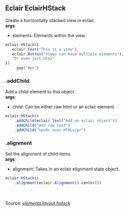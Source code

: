 ## Eclair EclairHStack
Create a horizontally stacked view in eclair.
<br/>**args**:
- elements: Elements within the view.
```javascript
eclair.HStack([
   eclair.Text("This is a view"),
   eclair.Button("Views can have multiple elements"),
   "Or even just html"
])
    .gap("8px")
```
### .addChild
Add a child element to this object.
<br/>**args**:
- child: Can be either raw html or an eclair element. 
```javascript
eclair.HStack()
    .addChild(eclair.Text("Add an eclair object"))
    .addChild("Add raw text")
    .addChild("<p>Or even HTML</p>")
```
### .alignment
Set the alignment of child items.
<br/>**args**:
- alignment: Takes in an eclair elignment state object.
```javascript
eclair.HStack()
    .alignment(eclair.Alignment().center())
```

<br/><br/>Source: [_elements.layout.hstack_](https://github.com/SamGarlick/Eclair/tree/main/src/elements/layout/hstack.js)